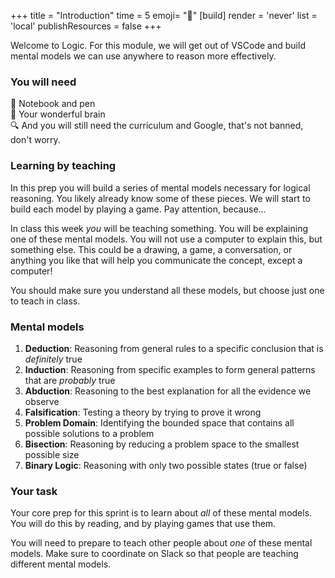 +++
title = "Introduction"
time = 5
emoji= "🧠"
[build]
render = 'never'
list = 'local'
publishResources = false
+++

Welcome to Logic. For this module, we will get out of VSCode and build mental models we can use anywhere to reason more effectively.

### You will need

📓 Notebook and pen  
🧠 Your wonderful brain  
🔍 And you will still need the curriculum and Google, that's not banned, don't worry.

### Learning by teaching

In this prep you will build a series of mental models necessary for logical reasoning. You likely already know some of these pieces. We will start to build each model by playing a game. Pay attention, because...

In class this week _you_ will be teaching something. You will be explaining one of these mental models. You will not use a computer to explain this, but something else. This could be a drawing, a game, a conversation, or anything you like that will help you communicate the concept, except a computer!

You should make sure you understand all these models, but choose just one to teach in class.

### Mental models

1. **Deduction**: Reasoning from general rules to a specific conclusion that is _definitely_ true
1. **Induction**: Reasoning from specific examples to form general patterns that are _probably_ true
1. **Abduction**: Reasoning to the best explanation for all the evidence we observe
1. **Falsification**: Testing a theory by trying to prove it wrong
1. **Problem Domain**: Identifying the bounded space that contains all possible solutions to a problem
1. **Bisection**: Reasoning by reducing a problem space to the smallest possible size
1. **Binary Logic**: Reasoning with only two possible states (true or false)

### Your task

Your core prep for this sprint is to learn about _all_ of these mental models. You will do this by reading, and by playing games that use them.

You will need to prepare to teach other people about _one_ of these mental models. Make sure to coordinate on Slack so that people are teaching different mental models.
